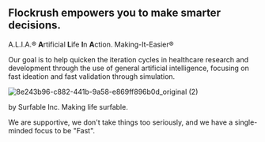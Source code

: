 ## Flockrush empowers you to make smarter decisions.

A.L.I.A.® **A**rtificial **L**ife **I**n **A**ction.
Making-It-Easier® 

Our goal is to help quicken the iteration cycles in healthcare research and development through the use of general artificial intelligence, focusing on fast ideation and fast validation through simulation.

![8e243b96-c882-441b-9a58-e869ff896b0d_original (2)](https://user-images.githubusercontent.com/13509246/205417366-e933e65e-3d1c-4a03-b1ec-784b81df68fb.png)

by Surfable Inc.
Making life surfable.

We are supportive, we don't take things too seriously, and we have a single-minded focus to be "Fast".

